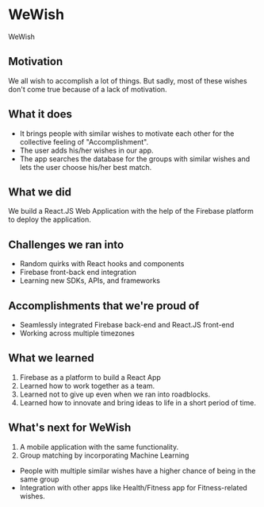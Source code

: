 # WeWish
WeWish

## Motivation
We all wish to accomplish a lot of things. But sadly, most of these wishes don't come true because of a lack of motivation.

## What it does
- It brings people with similar wishes to motivate each other for the collective feeling of "Accomplishment". 
- The user adds his/her wishes in our app.
- The app searches the database for the groups with similar wishes and lets the user choose his/her best match.

## What we did
We build a React.JS Web Application with the help of the Firebase platform to deploy the application.

## Challenges we ran into
- Random quirks with React hooks and components
- Firebase front-back end integration
- Learning new SDKs, APIs, and frameworks

## Accomplishments that we're proud of
- Seamlessly integrated Firebase back-end and React.JS front-end
- Working across multiple timezones

## What we learned
1. Firebase as a platform to build a React App
2. Learned how to work together as a team.
3. Learned not to give up even when we ran into roadblocks.
4. Learned how to innovate and bring ideas to life in a short period of time.

## What's next for WeWish
1. A mobile application with the same functionality. 
2. Group matching by incorporating Machine Learning
- People with multiple similar wishes have a higher chance of being in the same group
- Integration with other apps like Health/Fitness app for Fitness-related wishes.
